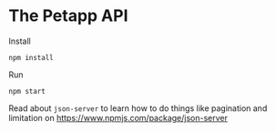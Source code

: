 # The Petapp API

Install

```
npm install
```

Run

```
npm start
```

Read about `json-server` to learn how to do things like pagination and limitation on https://www.npmjs.com/package/json-server
